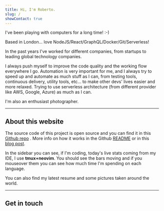 ```yaml
---
title: Hi, I'm Roberto.
slug: /
showContact: true
---
```



I've been playing with computers for a long time! :-)

Based in London... love NodeJS/React/GraphQL/Docker/Git/Serverless!

In the past years I've worked for different companies, from startups to leading global technology companies.

I always push myself to improve the code quality and the working flow everywhere I go. Automation is very important for me, and I always try to speed up and automate as much stuff as I can, from testing tools, continuous delivery, utility tools, etc... to make other devs' lives easier and more relaxed. Trying to use serverless architecture (from different provider like AWS, Google, Azure) as much as I can.

I'm also an enthusiast photographer.

* * *

## About this website

The source code of this project is open source and you can find it in this [Github repo](https://github.com/zelphir/myweb.git) . More info on how it works in the Github [README](https://github.com/zelphir/myweb.git) or in this [blog post](/about).

In the sidebar you can see, if I'm coding, today's live stats coming from my IDE, I use **tmux+neovim**. You should see the bars moving and if you mouseover them you can see how much time I'm spending on each language.

You can also find my latest resume and some pictures taken around the world.

* * *

## Get in touch
